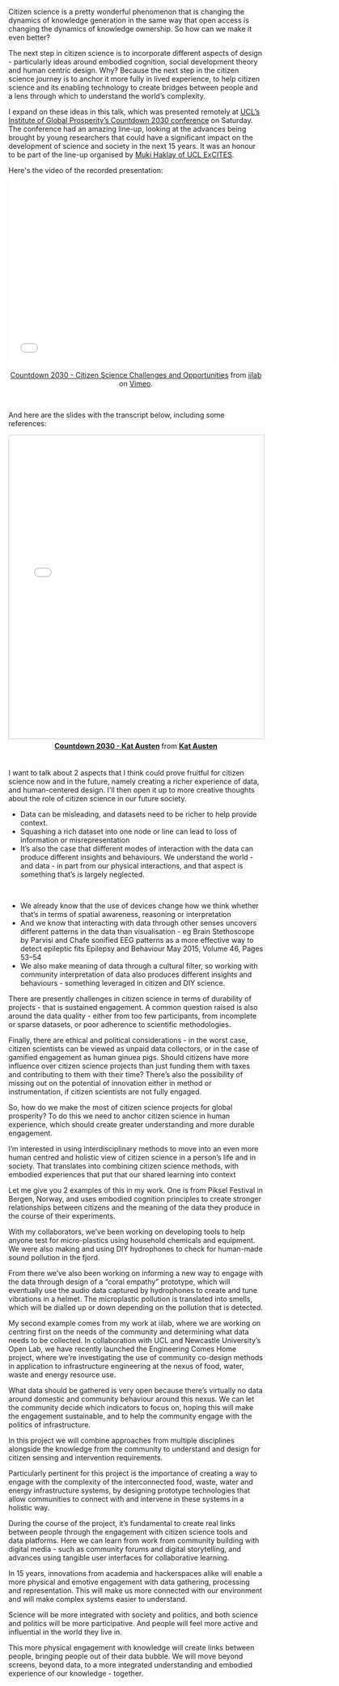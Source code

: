 Citizen science is a pretty wonderful phenomenon that is changing the dynamics of knowledge generation in the same way that open access is changing the dynamics of knowledge ownership. So how can we make it even better? 

<!--more-->

The next step in citizen science is to incorporate different aspects of design - particularly ideas around embodied cognition, social development theory and human centric design. Why? Because the next step in the citizen science journey is to anchor it more fully in lived experience, to help citizen science and its enabling technology to create bridges between people and a lens through which to understand the world’s complexity.

I expand on these ideas in this talk, which was presented remotely at [UCL’s Institute of Global Prosperity’s Countdown 2030 conference](http://www.igp.ucl.ac.uk/igp-events-pub/countdown-2030) on Saturday. The conference had an amazing line-up, looking at the advances being brought by young researchers that could have a significant impact on the development of science and society in the next 15 years. It was an honour to be part of the line-up organised by [Muki Haklay of UCL ExCITES](https://www.ucl.ac.uk/excites/people/academic-staff/muki-haklay).

Here's the video of the recorded presentation:

<center>
<div class="iframeWrapper">
<div class="video-container post-media">
<iframe src="//player.vimeo.com/video/147366069?color=506a85" width="640" height="360" frameborder="0" webkitallowfullscreen mozallowfullscreen allowfullscreen></iframe> <p><a href="http://vimeo.com/147366069">Countdown 2030 - Citizen Science Challenges and Opportunities</a> from <a href="http://vimeo.com/iilab">iilab</a> on <a href="https://vimeo.com">Vimeo</a>.</p>
</div>
</div>
</center>
<br>

And here are the slides with the transcript below, including some references:

<center>
<div class="iframeWrapper">
<iframe src="//www.slideshare.net/slideshow/embed_code/55640817" width="100%" height="600" frameborder="0" marginwidth="0" marginheight="0" scrolling="no" style="border:1px solid #CCC; border-width:1px; margin-bottom:5px; max-width: 100%;" allowfullscreen> </iframe> <div style="margin-bottom:5px"> <strong> <a href="//www.slideshare.net/KatAusten/countdown2030-kat-austen" title="Countdown 2030 - Kat Austen" target="_blank">Countdown 2030 - Kat Austen</a> </strong> from <strong><a href="//www.slideshare.net/katausten" target="_blank">Kat Austen</a></strong> </div>
</div>
</center>
<br>

I want to talk about 2 aspects that I think could prove fruitful for citizen science now and in the future, namely creating a richer experience of data, and human-centered design. I'll then open it up to more creative thoughts about the role of citizen science in our future society.

 * Data can be misleading, and datasets need to be richer to help provide context.
 * Squashing a rich dataset into one node or line can lead to loss of information or misrepresentation
 * It’s also the case that diifferent modes of interaction with the data can produce different insights and behaviours. We understand the world - and data - in part from our physical interactions, and that aspect is something that’s is largely neglected.

<br>

 * We already know that the use of devices change how we think whether that’s in terms of spatial awareness, reasoning or interpretation
 * And we know that interacting with data through other senses uncovers different patterns in the data than visualisation - eg Brain Stethoscope by Parvisi and Chafe sonified EEG patterns as a more effective way to detect epileptic fits Epilepsy and Behaviour May 2015, Volume 46, Pages 53–54
 * We also make meaning of data through a cultural filter, so working with community interpretation of data also produces different insights and behaviours - something leveraged in citizen and DIY science. 

There are presently challenges in citizen science in terms of durability of projects - that is sustained engagement. A common question raised is also around the data quality - either from too few participants, from incomplete or sparse datasets, or poor adherence to scientific methodologies.

Finally, there are ethical and political considerations - in the worst case, citizen scientists can be viewed as unpaid data collectors, or in the case of gamified engagement as human ginuea pigs. Should citizens have more influence over citizen science projects than just funding them with taxes and contributing to them with their time? There’s also the possibility of missing out on the potential of innovation either in method or instrumentation, if citizen scientists are not fully engaged.

So, how do we make the most of citizen science projects for global prosperity? To do this we need to anchor citizen science in human experience, which should create greater understanding and more durable engagement. 

I’m interested in using interdisciplinary methods to move into an even more human centred and holistic view of citizen science in a person’s life and in society. That translates into combining citizen science methods, with embodied experiences that put that our shared learning into context

Let me give you 2 examples of this in my work. One is from Piksel Festival in Bergen, Norway, and uses embodied cognition principles to create stronger relationships between citizens and the meaning of the data they produce in the course of their experiments.

With my collaborators, we’ve been working on developing tools to help anyone test for micro-plastics using household chemicals and equipment. We were also making and using DIY hydrophones to check for human-made sound pollution in the fjord. 

From there we’ve also been working on informing a new way to engage with the data through design of a “coral empathy” prototype, which will eventually use the audio data captured by hydrophones to create and tune vibrations in a helmet. The microplastic pollution is translated into smells, which will be dialled up or down depending on the pollution that is detected.

My second example comes from my work at iilab, where we are working on centring first on the needs of the community and determining what data needs to be collected. In collaboration with UCL and Newcastle University’s Open Lab, we have recently launched the Engineering Comes Home project, where we’re investigating the use of community co-design methods in application to infrastructure engineering at the nexus of food, water, waste and energy resource use.

What data should be gathered is very open because there’s virtually no data around domestic and community behaviour around this nexus. We can let the community decide which indicators to focus on, hoping this will make the engagement sustainable, and to help the community engage with the politics of infrastructure. 

In this project we will combine approaches from multiple disciplines alongside the knowledge from the community to understand and design for citizen sensing and intervention requirements.

Particularly pertinent for this project is the importance of creating a way to engage with the complexity of the interconnected food, waste, water and energy infrastructure systems, by designing prototype technologies that allow communities to connect with and intervene in these systems in a holistic way.

During the course of the project, it’s fundamental to create real links between people through the engagement with citizen science tools and data platforms. Here we can learn from work from community building with digital media - such as community forums and digital storytelling, and advances using tangible user interfaces for collaborative learning.

In 15 years, innovations from academia and hackerspaces alike will enable a more physical and emotive engagement with data gathering, processing and representation. This will make us more connected with our environment and will make complex systems easier to understand.

Science will be more integrated with society and politics, and both science and politics will be more participative. And people will feel more active and influential in the world they live in.

This more physical engagement with knowledge will create links between people, bringing people out of their data bubble. We will move beyond screens, beyond data, to a more integrated understanding and embodied experience of our knowledge - together.







